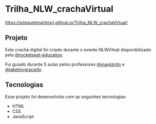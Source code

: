 # Trilha_NLW_crachaVirtual
  
https://ezequielmartinsrj.github.io/Trilha_NLW_crachaVirtual/

<h2>Projeto</h2>
<p>Este crachá digital foi criado durante o evento NLW/Heat disponibilizado pela <a href="https://https://github.com/rocketseat-education">@rocketseat-education</a>.</p>
<p>Fui guiado durante 5 aulas pelos professores <a href="<a href="https://www.github.com/maykbrito">@maykbrito</a> e <a href="https://github.com/jakeliny">@jakelinygracielly</a>.<p/>

<h2>Tecnologias</h2>
<p>Esse projeto foi desenvolvido com as seguintes tecnologias:</p>
<ul>
  <li>HTML</li>
  <li>CSS</li>
  <li>JavaScript</li>
</ul>
